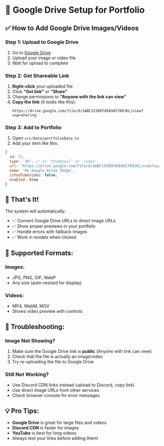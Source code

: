 # 🚀 Google Drive Setup for Portfolio

## ✅ How to Add Google Drive Images/Videos

### **Step 1: Upload to Google Drive**
1. Go to [Google Drive](https://drive.google.com)
2. Upload your image or video file
3. Wait for upload to complete

### **Step 2: Get Shareable Link**
1. **Right-click** your uploaded file
2. Click **"Get link"** or **"Share"**
3. Change permissions to **"Anyone with the link can view"**
4. **Copy the link** (it looks like this):
   ```
   https://drive.google.com/file/d/1ABC123DEF456GHI789JKL/view?usp=sharing
   ```

### **Step 3: Add to Portfolio**
1. Open `src/data/portfolioData.ts`
2. Add your item like this:

```javascript
{
  id: 11,
  type: '3d', // or 'thumbnail' or 'video'
  url: 'https://drive.google.com/file/d/1ABC123DEF456GHI789JKL/view?usp=sharing',
  name: 'My Google Drive Image',
  isYouTubeVideo: false,
  enabled: true
}
```

## 🎯 **That's It!**

The system will automatically:
- ✅ Convert Google Drive URLs to direct image URLs
- ✅ Show proper previews in your portfolio
- ✅ Handle errors with fallback images
- ✅ Work in modals when clicked

## 📱 **Supported Formats:**

### **Images:**
- JPG, PNG, GIF, WebP
- Any size (auto-resized for display)

### **Videos:**
- MP4, WebM, MOV
- Shows video preview with controls

## 🔧 **Troubleshooting:**

### **Image Not Showing?**
1. Make sure the Google Drive link is **public** (Anyone with link can view)
2. Check that the file is actually an image/video
3. Try re-uploading the file to Google Drive

### **Still Not Working?**
- Use Discord CDN links instead (upload to Discord, copy link)
- Use direct image URLs from other services
- Check browser console for error messages

## 💡 **Pro Tips:**
- **Google Drive** is great for large files and videos
- **Discord CDN** is faster for images
- **YouTube** is best for long videos
- Always test your links before adding them!